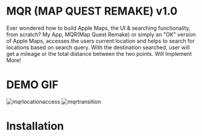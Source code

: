 # MQR (MAP QUEST REMAKE) v1.0
Ever wondered how to build Apple Maps, the UI &amp; searching functionality, from scratch? 
My App, MQR(Map Quest Remake) or simply an "OK" version of Apple Maps, accesses the users current location and helps to search for locations based on search query. With the destination searched, user will get a mileage or the total distance between the two points. Will Implement More!     

# DEMO GIF
![mqrlocationaccess](https://user-images.githubusercontent.com/36717095/51064484-e53d7580-15cd-11e9-883c-4c4a68ad8952.gif)
![mqrtransition](https://user-images.githubusercontent.com/36717095/51064652-bbd11980-15ce-11e9-908a-cb59519057a8.gif)

# Installation
